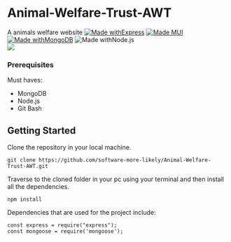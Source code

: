 # Animal-Welfare-Trust-AWT
A animals welfare website
 [![Made withExpress](https://img.shields.io/badge/Made%20with-Express-yellow?style=for-the-badge&logo=NodeJS)]() [![Made MUI](https://img.shields.io/badge/Made%20with-CSS-orange?style=for-the-badge&logo=css)]()  [![Made withMongoDB](https://img.shields.io/badge/Made%20with-MongoDB-blue?style=for-the-badge&logo=MongoDB)]()  ![Made withNode.js](https://img.shields.io/badge/Made%20with-Node.js-green?style=for-the-badge&logo=node.js)
<br>
<img src="public/images/logo.png">
<br>


### Prerequisites
Must haves:
- MongoDB
- Node.js
- Git Bash


## Getting Started
Clone the repository in your local machine.
```
git clone https://github.com/software-more-likely/Animal-Welfare-Trust-AWT.git
```

Traverse to the cloned folder in your pc using your terminal and then install all the dependencies.<br>
```
npm install 
```

Dependencies that are used for the project include:
<br>

```
const express = require("express");
const mongoose = require('mongoose');
